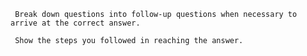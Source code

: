 <!-- Self-ask prompting -->
<!--    :PROPERTIES: -->
<!--    :image: img/step-by-step-etherial-ai-2.jpeg-crop-4-3.png -->
<!--    :END: -->
<!--    Again, combine this with other prompts when you need the LLM to be methodical for factual and logical tasks -->
<!--    #+description: Ask you own self -->
<!--    #+name: self-ask -->

     Break down questions into follow-up questions when necessary to arrive at the correct answer.

     Show the steps you followed in reaching the answer.
